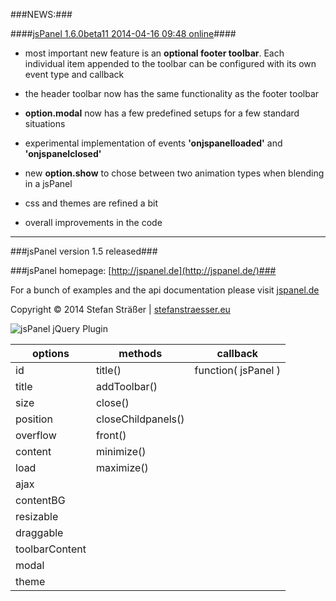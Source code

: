 ###NEWS:###

####[jsPanel 1.6.0beta11 2014-04-16 09:48 online](http://jspanel.de/beta/)####

+ most important new feature is an **optional footer toolbar**. Each individual item appended to the toolbar can be configured with its own event type and callback

+ the header toolbar now has the same functionality as the footer toolbar

+ **option.modal** now has a few predefined setups for a few standard situations

+ experimental implementation of events **'onjspanelloaded'** and **'onjspanelclosed'**

+ new **option.show** to chose between two animation types when blending in a jsPanel

+ css and themes are refined a bit

+ overall improvements in the code

---

###jsPanel version 1.5 released###

###jsPanel homepage: [http://jspanel.de](http://jspanel.de/)###

For a bunch of examples and the api documentation please visit [jspanel.de](http://jspanel.de/)

Copyright &copy; 2014 Stefan Sträßer | [stefanstraesser.eu](http://stefanstraesser.eu)

![jsPanel jQuery Plugin](https://github.com/Flyer53/jsPanel/raw/master/jsPanel.jpg)

| options             | methods            | callback            |
| ------------------- | ------------------ | ------------------- |
| id                  | title()            | function( jsPanel ) |
| title               | addToolbar()       |                     |
| size                | close()            |                     |
| position            | closeChildpanels() |                     |
| overflow            | front()            |                     |
| content             | minimize()         |                     |
| load                | maximize()         |                     |
| ajax                |                    |                     |
| contentBG           |                    |                     |
| resizable           |                    |                     |
| draggable           |                    |                     |
| toolbarContent      |                    |                     |
| modal               |                    |                     |
| theme               |                    |                     |
